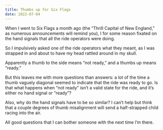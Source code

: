 ```yaml
---
title: Thumbs up for Six Flags
date: 2022-07-04
---
```


When I went to Six Flags a month ago (the “Thrill Capital of New England,” as numerous announcements will remind you), I for some reason fixated on the hand signals that all the ride operators were doing.

So I impulsively asked one of the ride operators what they meant, as I was strapped in and about to have my head rattled around in my skull.

Apparently a thumb to the side means “not ready,” and a thumbs up means “ready.”

But this leaves me with more questions than answers: a lot of the time a thumb vaguely diagonal seemed to indicate that the ride was ready to go. Is that what happens when “not ready” isn’t a valid state for the ride, and it’s either no hand signal or “ready”?

Also, why do the hand signals have to be so similar? I can’t help but think that a couple degrees of thumb misalignment will send a half-strapped child racing into the air.

All good questions that I can bother someone with the next time I’m there.
